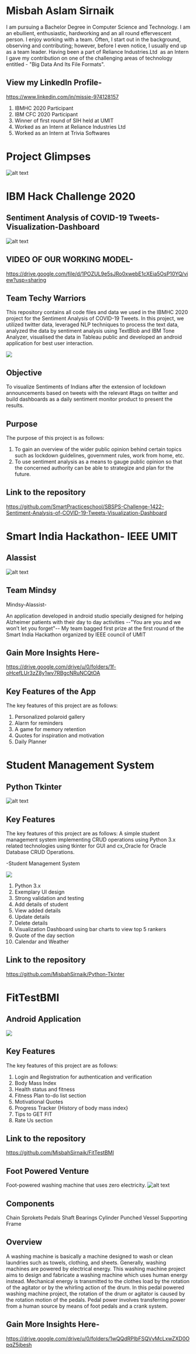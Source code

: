 # Misbah Aslam Sirnaik 

I am pursuing a Bachelor Degree in Computer Science and Technology. 
I am an ebullient, enthusiastic, hardworking and an all round effervescent person. I enjoy working with a team. Often, I start out in the background, observing and contributing; 
however, before I even notice, I usually end up as a team leader. Having been a part of Reliance Industries.Ltd  as an Intern I gave my contribution on one of the 
challenging areas of technology entitled - "Big Data And Its File Formats". 

## View my LinkedIn Profile- 
https://www.linkedin.com/in/missie-974128157

1. IBMHC 2020 Participant 
2. IBM CFC 2020 Participant
3. Winner of first round of SIH held at UMIT
4. Worked as an Intern at Reliance Industries Ltd
5. Worked as an Intern at Trivia Softwares

# Project Glimpses 

![alt text](https://user-images.githubusercontent.com/66111230/89976262-96623100-dc85-11ea-81b4-de2fbc150cff.jpg)


# IBM Hack Challenge 2020
## Sentiment Analysis of COVID-19 Tweets-Visualization-Dashboard
![alt text](https://user-images.githubusercontent.com/66111230/86078930-d6da6680-baac-11ea-89d7-cdcc8e9bc7f7.jpg)

## VIDEO OF OUR WORKING MODEL-

https://drive.google.com/file/d/1POZUL9e5sJRo0xwebE1cXEia5OsP10YQ/view?usp=sharing

## Team Techy Warriors
This repository contains all code files and data we used in the IBMHC 2020 project for the Sentiment Analysis of COVID-19 Tweets. 
In this project, we utilized twitter data, leveraged NLP techniques to process the text data, analyzed the data by sentiment analysis using TextBlob and IBM Tone Analyzer, visualised the data in Tableau public and developed an android application for best user interaction.            




![](https://user-images.githubusercontent.com/66111230/87503431-d41d6b00-c681-11ea-8522-40e703cb4d01.gif)



## Objective
To visualize Sentiments of Indians after the extension of lockdown announcements based on tweets with the relevant #tags on twitter and build dashboards as a daily sentiment monitor product to present the results.
## Purpose
The purpose of this project is as follows:
1. To gain an overview of the wider public opinion behind certain topics such as lockdown guidelines, government rules, work from home, etc. 
2. To use sentiment analysis as a means to gauge public opinion so that the concerned authority can be able to strategize and plan for the future.

## Link to the repository 
https://github.com/SmartPracticeschool/SBSPS-Challenge-1422-Sentiment-Analysis-of-COVID-19-Tweets-Visualization-Dashboard


# Smart India Hackathon- IEEE UMIT
## Alassist

![alt text](https://user-images.githubusercontent.com/66111230/89975119-8eed5880-dc82-11ea-9c83-99ffba485029.jpg)

## Team Mindsy
Mindsy-Alassist-

An application developed in android studio specially designed for helping Alzheimer patients with their day to day activities
--"You are you and we won’t let you forget"--
My team bagged first prize at the first round of the Smart India Hackathon organized by IEEE council of UMIT

## Gain More Insights Here-

https://drive.google.com/drive/u/0/folders/1f-oHcefLUr3zZ8y1wv7RBgcNRuNCQtOA


## Key Features of the App
The key features of this project are as follows:
1. Personalized polaroid gallery
2. Alarm for reminders
3. A game for memory retention
4. Quotes for inspiration and motivation
5. Daily Planner

# Student Management System
## Python Tkinter

![alt text](https://user-images.githubusercontent.com/66111230/89975594-c4df0c80-dc83-11ea-9d42-0a2507fc4f49.jpg)

## Key Features
The key features of this project are as follows:
A simple student management system implementing CRUD operations using Python 3.x related technologies using tkinter for GUI and cx_Oracle for Oracle Database CRUD Operations.

-Student Management System

![](https://user-images.githubusercontent.com/66111230/89975740-243d1c80-dc84-11ea-8dcf-2fd35a1e0519.gif)


1. Python 3.x
2. Exemplary UI design
3. Strong validation and testing
4. Add details of student
5. View added details
6. Update details
7. Delete details
8. Visualization Dashboard using bar charts to view top 5 rankers
9. Quote of the day section
10. Calendar and Weather

## Link to the repository 


https://github.com/MisbahSirnaik/Python-Tkinter


# FitTestBMI
## Android Application

![](https://user-images.githubusercontent.com/66111230/89976063-0de39080-dc85-11ea-8b61-dcadad6bc1cb.gif)


## Key Features
The key features of this project are as follows:


1. Login and Registration for authentication and verification
2. Body Mass Index
3. Health status and fitness
4. Fitness Plan to-do list section
5. Motivational Quotes
6. Progress Tracker {History of body mass index}
7. Tips to GET FIT
8. Rate Us section

## Link to the repository 
https://github.com/MisbahSirnaik/FitTestBMI


## Foot Powered Venture 

Foot-powered washing machine that uses zero electricity.
![alt text](https://user-images.githubusercontent.com/66111230/89976439-1092b580-dc86-11ea-89c6-b465a8ff2763.jpg)

## Components
Chain Sprokets
Pedals
Shaft
Bearings
Cylinder
Punched Vessel
Supporting Frame
## Overview
A washing machine is basically a machine designed to wash or clean laundries such as towels, clothing, and sheets. Generally, washing machines are powered by electrical energy. This washing machine project aims to design and fabricate a washing machine which uses human energy instead. Mechanical energy is transmitted to the clothes load by the rotation of the agitator or by the whirling action of the drum. In this pedal powered washing machine project, the rotation of the drum or agitator is caused by the rotation motion of the pedals. Pedal power involves transferring power from a human source by means of foot pedals and a crank system.

## Gain More Insights Here-

https://drive.google.com/drive/u/0/folders/1wQQdRPIbFSQVvMcLxwZXD0OpqZ5jbesh



